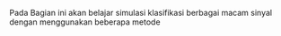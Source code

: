 Pada Bagian ini akan belajar simulasi klasifikasi berbagai macam sinyal
dengan menggunakan beberapa metode